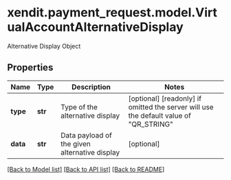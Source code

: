 # xendit.payment_request.model.VirtualAccountAlternativeDisplay

Alternative Display Object

## Properties
| Name | Type | Description | Notes |
| ------------ | ------------- | ------------- | ------------- |
| **type** | **str** | Type of the alternative display | [optional] [readonly]  if omitted the server will use the default value of "QR_STRING" |
| **data** | **str** | Data payload of the given alternative display | [optional]  |


[[Back to Model list]](../README.md#documentation-for-models) [[Back to API list]](../README.md#documentation-for-api-endpoints) [[Back to README]](../README.md)


